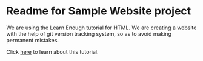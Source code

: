 # Readme for Sample Website project

We are using the Learn Enough tutorial for HTML. We are creating a website with the help of git version tracking system, so as to avoid making permanent mistakes. 

Click [here](https://www.learnenough.com/html-tutorial) to learn about this tutorial.
